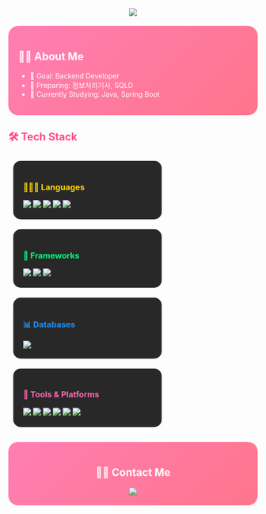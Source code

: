 <!-- Welcome Banner -->
<div align="center">
  <img src="https://capsule-render.vercel.app/api?type=waving&color=gradient&height=240&text=Welcome%20to%20nmhyrhn's%20GitHub!&animation=twinkling&fontColor=ffffff&fontSize=40" />
</div>

<!-- About Me -->
<div style="background: linear-gradient(135deg, #ff7eb3, #ff758c); border-radius:20px; padding:20px; margin:20px 0; color:white;">
  <h2>👩‍💻 About Me</h2>
  <ul>
    <li>🎯 Goal: Backend Developer</li>
    <li>📖 Preparing: 정보처리기사, SQLD</li>
    <li>🌱 Currently Studying: Java, Spring Boot</li>
  </ul>
</div>

<!-- Tech Stack -->
<div style="margin:20px 0;">
  <h2 style="color:#ff4b81;">🛠️ Tech Stack</h2>
  
  <!-- Languages -->
  <div style="display:inline-block; background:#282828; border-radius:15px; padding:20px; margin:10px; width:260px; vertical-align:top; color:white;">
    <h3 style="color:#FFD700;">👩🏻‍💻 Languages</h3>
    <img src="https://img.shields.io/badge/Java-007396?style=flat-square&logo=Java&logoColor=white" />
    <img src="https://img.shields.io/badge/Python-3776AB?style=flat-square&logo=Python&logoColor=white" />
    <img src="https://img.shields.io/badge/HTML5-E34F26?style=flat-square&logo=HTML5&logoColor=white" />
    <img src="https://img.shields.io/badge/CSS3-1572B6?style=flat-square&logo=CSS3&logoColor=white" />
    <img src="https://img.shields.io/badge/JavaScript-F7DF1E?style=flat-square&logo=JavaScript&logoColor=black" />
  </div>

  <!-- Frameworks -->
  <div style="display:inline-block; background:#282828; border-radius:15px; padding:20px; margin:10px; width:260px; vertical-align:top; color:white;">
    <h3 style="color:#00FF7F;">🌱 Frameworks</h3>
    <img src="https://img.shields.io/badge/Spring%20Boot-6DB33F?style=flat-square&logo=springboot&logoColor=white" />
    <img src="https://img.shields.io/badge/Django-092E20?style=flat-square&logo=django&logoColor=white" />
    <img src="https://img.shields.io/badge/Flask-000000?style=flat-square&logo=flask&logoColor=white" />
  </div>

  <!-- Databases -->
  <div style="display:inline-block; background:#282828; border-radius:15px; padding:20px; margin:10px; width:260px; vertical-align:top; color:white;">
    <h3 style="color:#1E90FF;">📊 Databases</h3>
    <img src="https://img.shields.io/badge/MySQL-4479A1?style=flat-square&logo=mysql&logoColor=white" />
  </div>

  <!-- Tools -->
  <div style="display:inline-block; background:#282828; border-radius:15px; padding:20px; margin:10px; width:260px; vertical-align:top; color:white;">
    <h3 style="color:#FF69B4;">🧭 Tools & Platforms</h3>
    <img src="https://img.shields.io/badge/Git-F05032?style=flat-square&logo=Git&logoColor=white" />
    <img src="https://img.shields.io/badge/GitHub-181717?style=flat-square&logo=GitHub&logoColor=white" />
    <img src="https://img.shields.io/badge/Docker-2496ED?style=flat-square&logo=docker&logoColor=white" />
    <img src="https://img.shields.io/badge/AWS-232F3E?style=flat-square&logo=amazonaws&logoColor=white" />
    <img src="https://img.shields.io/badge/Figma-F24E1E?style=flat-square&logo=figma&logoColor=white" />
    <img src="https://img.shields.io/badge/Nginx-009639?style=flat-square&logo=nginx&logoColor=white" />
  </div>
</div>

<!-- Contact -->
<div style="background: linear-gradient(135deg, #ff7eb3, #ff758c); border-radius:20px; padding:20px; margin:20px 0; text-align:center; color:white;">
  <h2>🧑‍💻 Contact Me</h2>
  <a href="mailto:doeun457@gmail.com">
    <img src="https://img.shields.io/badge/Gmail-EA4335?style=flat-square&logo=Gmail&logoColor=white">
  </a>
</div>
